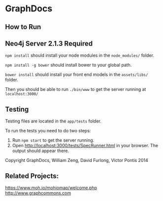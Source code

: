 GraphDocs
=====

How to Run
----------

## Neo4j Server 2.1.3 Required

`npm install` should install your node modules in the `node_modules/` folder.

`npm install -g bower` should install bower to your global path.

`bower install` should install your front end models in the `assets/libs/` folder.

Then you should be able to run `./bin/www` to get the server running at `localhost:3000/`

Testing
-------
Testing files are located in the `app/tests` folder. 

To run the tests you need to do two steps:

1. Run `npm start` to get the server running. 
2. Open [http://localhost:3000/tests/SpecRunner.html](http://localhost:3000/tests/SpecRunner.html) in your browser. The output should appear there. 


Copyright GraphDocs, William Zeng, David Furlong, Victor Pontis 2014


Related Projects:
-------
https://www.moh.io/mohiomap/welcome.php
http://www.graphcommons.com
